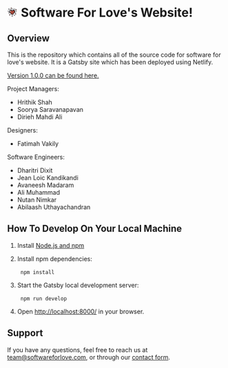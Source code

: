 # <img src="static/images/newlogoTest.svg" width = "5%"/> Software For Love's Website!

## Overview
This is the repository which contains all of the source code for software for love's website. It is a Gatsby site which has been deployed using Netlify.

[Version 1.0.0 can be found here.](https://github.com/Software-For-Love/software-for-love-site/releases/tag/v1.0.0)

Project Managers:
- Hrithik Shah
- Soorya Saravanapavan
- Dirieh Mahdi Ali

Designers:
- Fatimah Vakily

Software Engineers:
- Dharitri Dixit
- Jean Loic Kandikandi
- Avaneesh Madaram
- Ali Muhammad
- Nutan Nimkar
- Abilaash Uthayachandran

## How To Develop On Your Local Machine

1. Install [Node.js and npm](https://nodejs.org/en/)

2. Install npm dependencies:

        npm install

3. Start the Gatsby local development server:

        npm run develop

4. Open [http://localhost:8000/](http://localhost:8000/) in your browser.

## Support
If you have any questions, feel free to reach us at team@softwareforlove.com, or through our [contact form](https://www.softwareforlove.com/contact).